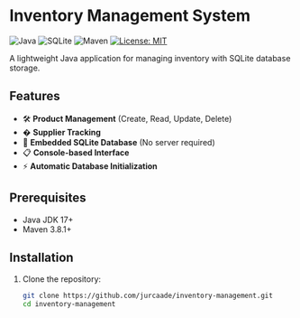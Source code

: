 # Inventory Management System

![Java](https://img.shields.io/badge/Java-17+-blue)
![SQLite](https://img.shields.io/badge/SQLite-3-lightgrey)
![Maven](https://img.shields.io/badge/Maven-3.8.1-red)
[![License: MIT](https://img.shields.io/badge/License-MIT-yellow.svg)](https://opensource.org/licenses/MIT)

A lightweight Java application for managing inventory with SQLite database storage.

## Features

- 🛠️ **Product Management** (Create, Read, Update, Delete)
- � **Supplier Tracking**
- 💾 **Embedded SQLite Database** (No server required)
- 📋 **Console-based Interface**
- ⚡ **Automatic Database Initialization**

## Prerequisites

- Java JDK 17+
- Maven 3.8.1+

## Installation

1. Clone the repository:
   ```bash
   git clone https://github.com/jurcaade/inventory-management.git
   cd inventory-management